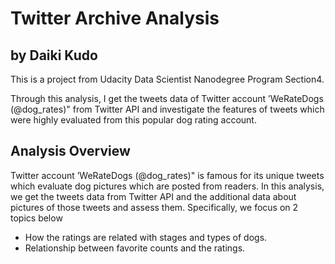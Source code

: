 # Twitter Archive Analysis
## by Daiki Kudo


This is a project from Udacity Data Scientist Nanodegree Program Section4.  

Through this analysis, I get the tweets data of Twitter account ’WeRateDogs (@dog_rates)" from Twitter API and investigate the features of tweets which were highly evaluated from this popular dog rating account.   


## Analysis Overview  

Twitter account ’WeRateDogs (@dog_rates)" is famous for its unique tweets which evaluate dog pictures which are posted from readers. In this analysis, we get the tweets data from Twitter API and the additional data about pictures of those tweets and assess them. Specifically, we focus on 2 topics below
* How the ratings are related with stages and types of dogs.  
* Relationship between favorite counts and the ratings.
